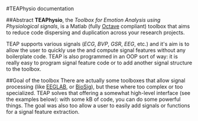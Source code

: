 #TEAPhysio documentation

##Abstract
**TEAPhysio**, the *Toolbox for Emotion Analysis using Physiological signals*, 
is a Matlab (fully [Octave](https://gnu.org/software/octave/) compliant) toolbox 
that aims to reduce code dispersing and duplication across your research 
projects.

TEAP supports various signals (*ECG*, *BVP*, *GSR*, *EEG*, etc.) and it's aim is 
to allow the user to quickly use the and compute signal features without any 
boilerplate code.  TEAP is also programmed in an OOP sort of way: it is really 
easy to program signal feature code or to add another signal structure to the 
toolbox.

##Goal of the toolbox
There are actually some toolboxes that allow signal processing (like 
[EEGLAB](http://sccn.ucsd.edu/eeglab/), or 
[BioSig](http://biosig.sourceforge.net/)), but these where too complex or too 
specialized. TEAP solves that offering a somewhat high-level interface (see the 
examples below): with some kB of code, you can do some powerful things. The goal 
was also too allow a user to easily add signals or functions for a signal 
feature extraction.
